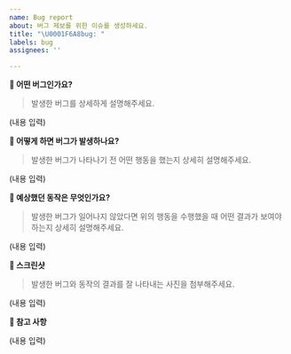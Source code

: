 ```yaml
---
name: Bug report
about: 버그 제보를 위한 이슈를 생성하세요.
title: "\U0001F6A8bug: "
labels: bug
assignees: ''

---
```


**📄 어떤 버그인가요?**
> 발생한 버그를 상세하게 설명해주세요.

(내용 입력)

**🚨 어떻게 하면 버그가 발생하나요?**
> 발생한 버그가 나타나기 전 어떤 행동을 했는지 상세히 설명해주세요.

(내용 입력)

**🤔 예상했던 동작은 무엇인가요?**
> 발생한 버그가 일어나지 않았다면 위의 행동을 수행했을 때 어떤 결과가 보여야 하는지 상세히 설명해주세요.

(내용 입력)

**📸 스크린샷**
> 발생한 버그와 동작의 결과를 잘 나타내는 사진을 첨부해주세요.

(내용 입력)

**🫡 참고 사항**

(내용 입력)
